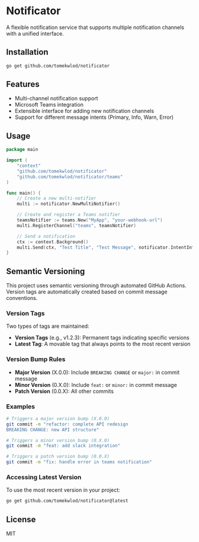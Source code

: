 # Notificator

A flexible notification service that supports multiple notification channels with a unified interface.

## Installation

```bash
go get github.com/tomekwlod/notificator
```

## Features

- Multi-channel notification support
- Microsoft Teams integration
- Extensible interface for adding new notification channels
- Support for different message intents (Primary, Info, Warn, Error)

## Usage

```go
package main

import (
    "context"
    "github.com/tomekwlod/notificator"
    "github.com/tomekwlod/notificator/teams"
)

func main() {
    // Create a new multi-notifier
    multi := notificator.NewMultiNotifier()

    // Create and register a Teams notifier
    teamsNotifier := teams.New("MyApp", "your-webhook-url")
    multi.RegisterChannel("teams", teamsNotifier)

    // Send a notification
    ctx := context.Background()
    multi.Send(ctx, "Test Title", "Test Message", notificator.IntentInfo)
}
```

## Semantic Versioning

This project uses semantic versioning through automated GitHub Actions. Version tags are automatically created based on commit message conventions.

### Version Tags
Two types of tags are maintained:
- **Version Tags** (e.g., v1.2.3): Permanent tags indicating specific versions
- **Latest Tag**: A movable tag that always points to the most recent version

### Version Bump Rules
- **Major Version** (X.0.0): Include `BREAKING CHANGE` or `major:` in commit message
- **Minor Version** (0.X.0): Include `feat:` or `minor:` in commit message
- **Patch Version** (0.0.X): All other commits

### Examples
```bash
# Triggers a major version bump (X.0.0)
git commit -m "refactor: complete API redesign
BREAKING CHANGE: new API structure"

# Triggers a minor version bump (0.X.0)
git commit -m "feat: add slack integration"

# Triggers a patch version bump (0.0.X)
git commit -m "fix: handle error in teams notification"
```

### Accessing Latest Version
To use the most recent version in your project:
```bash
go get github.com/tomekwlod/notificator@latest
```

## License

MIT